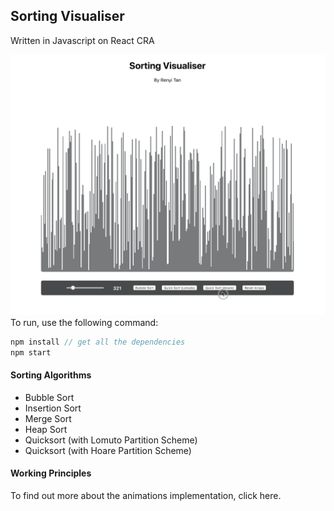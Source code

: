 ## Sorting Visualiser
Written in Javascript on React CRA

<kbd>
<img width="600" src="visualiser.gif"/>
</kbd>

<br>
To run, use the following command: 

```js
npm install // get all the dependencies
npm start
```

#### Sorting Algorithms
- Bubble Sort
- Insertion Sort
- Merge Sort
- Heap Sort
- Quicksort (with Lomuto Partition Scheme)
- Quicksort (with Hoare Partition Scheme)

#### Working Principles
To find out more about the animations implementation, click here. 
